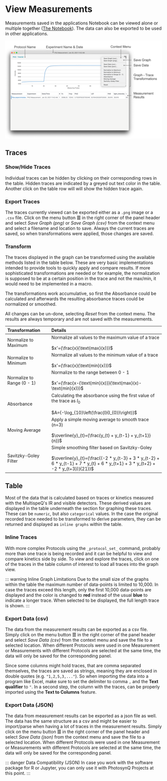 # View Measurements

Measurements saved in the applications Notebook can be viewed alone or multiple together ([The Notebook](./notebook.md#view-measurements)). The data can also be exported to be used in other applications.

![Viewing Measurements from the Notebook](./images/notebook-measurement.png)

## Traces

### Show/Hide Traces

Individual traces can be hidden by clicking on their corresponding rows in the table. Hidden traces are indicated by a greyed out text color in the table. Another click on the table row will will show the hidden trace again.

### Export Traces

The traces currently viewed can be exported either as a `.png` image or a `.csv` file. Click on the menu button **☰** in the right corner of the panel header and select *Save Graph (png)* or *Save Graph (csv)* from the context menu and select a filename and location to save. Always the current traces are saved, so when transformations were applied, those changes are saved.

### Transform

The traces displayed in the graph can be transformed using the available methods listed in the table below. These are very basic implementations intended to provide tools to quickly apply and compare results. If more sophisticated transformations are needed or for example, the normalization is supposed to be at a certain position in the trace and not the max/min, it would need to be implemented in a macro.

The transformations work accumulative, so first the Absorbance could be calculated and afterwards the resulting absorbance traces could be normalized or smoothed.

All changes can be un-done, selecting *Reset* from the context menu. The results are always temporary and are not saved with the measurements.

| Transformation             | Details                                                                                                                                                                                  |
| :------------------------- | :--------------------------------------------------------------------------------------------------------------------------------------------------------------------------------------- |
| Normalize to Maximum       | Normalize all values to the maximum value of a trace<br><br>$x'={\frac{x}{\text{max}(x)}}$                                                                                               |
| Normalize to Minimum       | Normalize all values to the minimum value of a trace<br><br>$x'={\frac{x}{\text{min}(x)}}$                                                                                               |
| Normalize to Range (0 - 1) | Normalize to the range between 0 - 1<br><br>$x'={\frac{x-{\text{min}(x)}}{\text{max}(x)-\text{min}(x)}}$                                                                                 |
| Absorbance                 | Calculating the absorbance using the first value of the trace as $I_{0}$<br><br>$A={-\log_{10}\left(\frac{I}{I_{0}}\right)}$                                                             |
| Moving Average             | Apply a simple moving average to smooth trace (n=3)<br><br>$\overline{y}_{t}={\frac{y_{t} + y_{t-1} + y_{t+1}}{n}}$                                                                      |
| Savitzky-Goley Filter      | Simple smoothing filter based on Savitzky-Goley<br><br>$\overline{y}_{t}={\frac{(-2 * y_{t-3} + 3 * y_{t-2} + 6 * y_{t-1} + 7 * y_{t} + 6 * y_{t+1} + 3 * y_{t+2} + -2 * y_{t+3})}{21}}$ |

## Table

Most of the data that is calculated based on traces or kinetics measured with the MultispeQ's IR and visible detectors. These derived values are displayed in the table underneath the section for graphing these traces. These can be `numeric`, but also `categorical` values. In the case the original recorded trace needed to be transformed to derive parameters, they can be returned and displayed as `inline graphs` within the table.

### Inline Traces

With more complex Protocols using the `_protocol_set_` command, probably more than one trace is being recorded and it can be helpful to view and compare kinetics side by side. To view and explore the traces, click on one of the traces in the table column of interest to load all traces into the graph view.

::: warning Inline Graph Limitations
Due to the small size of the graphs within the table the maximum number of data-points is limited to 10,000. In case the traces exceed this length, only the first 10,000 data-points are displayed and the color is changed to **red** instead of the usual **blue** to indicate a longer trace. When selected to be displayed, the full length trace is shown.
:::

### Export Data (csv)

The data from the measurement results can be exported as a csv file. Simply click on the menu button **☰** in the right corner of the panel header and select *Save Data (csv)* from the context menu and save the file to a selected location. When different Protocols were used in one Measurement or Measurements with different Protocols are selected at the same time, the data will only be saved for the corresponding panel.

Since some columns might hold traces, that are comma separated themselves, the traces are saved as strings, meaning they are enclosed in double quotes (e.g. `"1,2,5,3,..."`). So when importing the data into a program like Excel, make sure to set the delimiter to comma `,` and the **Text qualifier** to `"`. In a second step, the column with the traces, can be properly imported using the **Text to Columns** feature.

### Export Data (JSON)

The data from measurement results can be exported as a json file as well. The data has the same structure as a csv and might be easier to import/parse when having a lot of traces in the measurement results. Simply click on the menu button **☰** in the right corner of the panel header and select *Save Data (json)* from the context menu and save the file to a selected location. When different Protocols were used in one Measurement or Measurements with different Protocols are selected at the same time, the data will only be saved for the corresponding panel.

::: danger Data Compatibility (JSON)
In case you work with the software package for R or Jupyter, you can only use it with PhotosynQ Projects at this point.
:::
